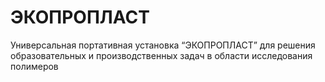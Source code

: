 # ЭКОПРОПЛАСТ
Универсальная портативная установка “ЭКОПРОПЛАСТ” 
для решения образовательных и производственных задач в области исследования полимеров